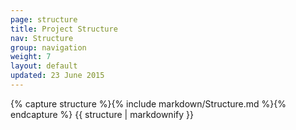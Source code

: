```yaml
---
page: structure
title: Project Structure
nav: Structure
group: navigation
weight: 7
layout: default
updated: 23 June 2015
---
```


<div class="docs-section">
		{% capture structure %}{% include markdown/Structure.md %}{% endcapture %}
		{{ structure | markdownify }}
</div>
